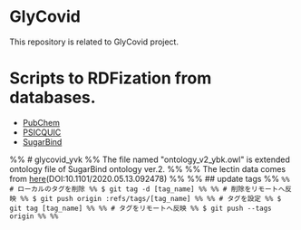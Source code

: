 # GlyCovid
This repository is related to GlyCovid project.

# Scripts to RDFization from databases.
- [PubChem](./PubChem/)
- [PSICQUIC](./PSICQUIC/)
- [SugarBind](./SugarBind/)



%% # glycovid_yvk
%% The file named "ontology_v2_ybk.owl" is extended ontology file of SugarBind ontology ver.2.
%%
%% The lectin data comes from [here](https://www.biorxiv.org/content/10.1101/2020.05.13.092478v1)(DOI:10.1101/2020.05.13.092478)
%%
%% ## update tags
%% ```
%% # ローカルのタグを削除
%% $ git tag -d [tag_name]
%%
%% # 削除をリモートへ反映
%% $ git push origin :refs/tags/[tag_name]
%%
%% # タグを設定
%% $ git tag [tag_name]
%%
%% # タグをリモートへ反映
%% $ git push --tags origin
%%
%% ```
